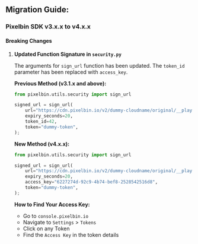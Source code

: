 ## Migration Guide:

### Pixelbin SDK v3.x.x to v4.x.x

#### Breaking Changes

1. **Updated Function Signature in `security.py`**

    The arguments for `sign_url` function has been updated. The `token_id` parameter has been replaced with `access_key`.

    **Previous Method (v3.1.x and above):**

    ```python
    from pixelbin.utils.security import sign_url

    signed_url = sign_url(
        url="https://cdn.pixelbin.io/v2/dummy-cloudname/original/__playground/playground-default.jpeg",
        expiry_seconds=20,
        token_id=42,
        token="dummy-token",
    );
    ```

    **New Method (v4.x.x):**

    ```python
    from pixelbin.utils.security import sign_url

    signed_url = sign_url(
        url="https://cdn.pixelbin.io/v2/dummy-cloudname/original/__playground/playground-default.jpeg",
        expiry_seconds=20,
        access_key="6227274d-92c9-4b74-bef8-2528542516d8",
        token="dummy-token",
    );
    ```

    **How to Find Your Access Key:**

    - Go to `console.pixelbin.io`
    - Navigate to `Settings` > `Tokens`
    - Click on any Token
    - Find the `Access Key` in the token details
